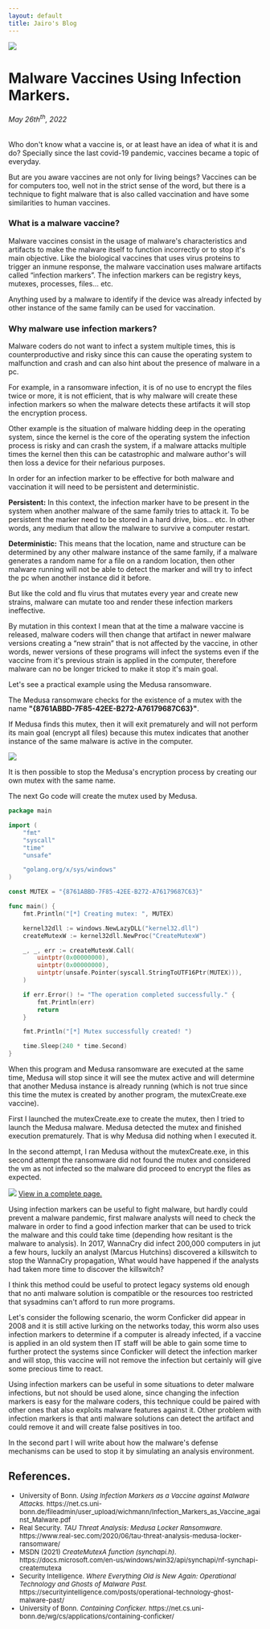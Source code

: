 ```yaml
---
layout: default
title: Jairo's Blog
---
```


<center>
<img src="">
</center>

<img src="https://cdn.thorneharbour.org/media/images/Vaccine_Injection.width-1676.jpg">

# Malware Vaccines Using Infection Markers.
<h6>May 26th<sup>th</sup>, 2022</h6>

Who don't know what a vaccine is, or at least have an idea of what it is and do? 
Specially since the last covid-19 pandemic, vaccines became a topic of everyday. 

But are you aware vaccines are not only for living beings?
Vaccines can be for computers too, well not in the strict sense of the word, but there is a technique to fight malware that is also called vaccination and have some similarities to human vaccines.

### What is a malware vaccine?
Malware vaccines consist in the usage of malware's characteristics and artifacts to make the malware itself to function incorrectly or to stop it's main objective. Like the biological vaccines that uses virus proteins to trigger an inmune response, the malware vaccination uses malware artifacts called “infection markers”.
The infection markers can be registry keys, mutexes, processes, files... etc. 

Anything used by a malware to identify if the device was already infected by other instance of the same family can be used for vaccination.

### Why malware use infection markers?
Malware coders do not want to infect a system multiple times, this is counterproductive and risky since this can cause the operating system to malfunction and crash and can also hint 
about the presence of malware in a pc.

For example, in a ransomware infection, it is of no use to encrypt the files twice or more, it is not efficient, that is why malware will create these infection markers so when the malware 
detects these artifacts it will stop the encryption process.

Other example is the situation of malware hidding deep in the operating system, since the kernel is the core of the operating system the infection process is risky and can crash the system, if a malware attacks multiple times the kernel then this can be catastrophic and malware author's will then loss a device for their nefarious purposes.

In order for an infection marker to be effective for both malware and vaccination it will need to be persistent and deterministic.

<b>Persistent:</b> In this context, the infection marker have to be present in the system when another malware of the same family tries to attack it. To be persistent the marker need to be stored in a hard drive, bios... etc. In other words, any medium that allow the malware to survive a computer restart.

<b>Deterministic:</b> This means that the location, name and structure can be determined by any other malware instance of the same family, if a malware generates a random name for a file on a random location, then other  malware running will not be able to detect the marker and will try to infect the pc when another instance did it before.

But like the cold and flu virus that mutates every year and create new strains, malware can mutate too and render these infection markers ineffective.

By  mutation in this context I mean that at the time a malware vaccine is released, malware coders will then change that artifact in newer malware versions creating a “new strain” that is 
not affected by the vaccine, in other words, newer versions of these programs will infect the systems even if the vaccine from it's previous strain is applied in the computer, therefore malware can no be longer tricked to make it stop it's main goal.

Let's see a practical example using the Medusa ransomware.

The Medusa ransomware checks for the existence of a mutex with the name <b>"{8761ABBD-7F85-42EE-B272-A76179687C63}"</b>.

If Medusa finds this mutex, then it will exit prematurely and will not perform its main goal (encrypt all files) because this mutex indicates that another instance of the same malware is
active in the computer.

<img src="images/img002.png">

It is then possible to stop the Medusa's encryption process by creating our own mutex with the same name.

The next Go code will create the mutex used by Medusa.
```go
package main

import (
	"fmt"
	"syscall"
	"time"
	"unsafe"

	"golang.org/x/sys/windows"
)

const MUTEX = "{8761ABBD-7F85-42EE-B272-A76179687C63}"

func main() {
	fmt.Println("[*] Creating mutex: ", MUTEX)

	kernel32dll := windows.NewLazyDLL("kernel32.dll")
	createMutexW := kernel32dll.NewProc("CreateMutexW")

	_, _, err := createMutexW.Call(
		uintptr(0x00000000),
		uintptr(0x00000000),
		uintptr(unsafe.Pointer(syscall.StringToUTF16Ptr(MUTEX))),
	)

	if err.Error() != "The operation completed successfully." {
		fmt.Println(err)
		return
	}

	fmt.Println("[*] Mutex successfully created! ")

	time.Sleep(240 * time.Second)
}
```
When this program and Medusa ransomware are executed at the same time, Medusa will stop since it will see the mutex active and will determine that another Medusa instance is already running (which is not true since this time the mutex is created by another program, the mutexCreate.exe vaccine).

First I launched the mutexCreate.exe to create the mutex, then I tried to launch the Medusa malware. Medusa detected the mutex and finished execution prematurely. 
That is why Medusa did nothing when I executed it.

In the second attempt, I ran Medusa without the mutexCreate.exe, in this second attempt the ransomware did not found the mutex and considered the vm as not infected so the malware did proceed to encrypt the files as expected.

<img src="images/medusaMutex.gif">
<a href="images/medusaMutex.gif"> View in a complete page.</a>

Using infection markers can be useful to fight malware, but hardly could prevent a malware pandemic, first malware analysts will need to check the malware in order to find a good infection marker that can be used to trick the malware and this could take time (depending how resitant is the malware to analysis). In 2017, WannaCry did infect 200,000 computers in jut a few hours, luckily an analyst (Marcus Hutchins) discovered a killswitch to stop the WannaCry propagation, What would have happened if the analysts had taken more time to discover the killswitch?

I think this method could be useful to protect legacy systems old enough that no anti malware solution is compatible or the resources too restricted that sysadmins can't afford to run more programs.

Let's consider the following scenario, the worm Conficker did appear in 2008 and it is still active lurking on the networks today, this worm also uses infection markers to determine if a computer is already infected, if a vaccine is applied in an old system then IT staff will be able to gain some time to further protect the systems since Conficker will detect the infection marker and will stop, this vaccine will not remove the infection but certainly will give some precious time to react.

Using infection markers can be useful in some situations to deter malware infections, but not should be used alone, since changing the infection markers is easy for the malware coders, this technique could be paired with other ones that also exploits malware features against it. Other problem with infection markers is that anti malware solutions can detect the artifact and could remove it and will create false positives in too.

In the second part I will write about how the malware's defense mechanisms can be used to stop it by simulating an analysis environment.


## References.
<font size=2px>
<ul>
<li>University of Bonn. <i>Using Infection Markers as a Vaccine against Malware Attacks.</i> https://net.cs.uni-bonn.de/fileadmin/user_upload/wichmann/Infection_Markers_as_Vaccine_against_Malware.pdf </li>
<li>Real Security. <i>TAU Threat Analysis: Medusa Locker Ransomware.</i> https://www.real-sec.com/2020/06/tau-threat-analysis-medusa-locker-ransomware/ </li>
<li>MSDN (2021) <i>CreateMutexA function (synchapi.h)</i>. https://docs.microsoft.com/en-us/windows/win32/api/synchapi/nf-synchapi-createmutexa </li>
<li>Security Intelligence. <i>Where Everything Old is New Again: Operational Technology and Ghosts of Malware Past.</i> https://securityintelligence.com/posts/operational-technology-ghost-malware-past/</li>
<li>University of Bonn. <i>Containing Conficker.</i> https://net.cs.uni-bonn.de/wg/cs/applications/containing-conficker/ </li>
</ul>
